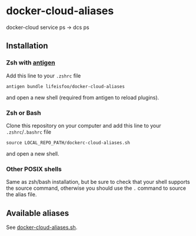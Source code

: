 # docker-cloud-aliases

docker-cloud service ps -> dcs ps

## Installation
   
### Zsh with [antigen](https://github.com/zsh-users/antigen)

Add this line to your `.zshrc` file

    antigen bundle lifeisfoo/docker-cloud-aliases

and open a new shell (required from antigen to reload plugins).

### Zsh or Bash

Clone this repository on your computer and add this line to your `.zshrc`/`.bashrc` file

    source LOCAL_REPO_PATH/dockerc-cloud-aliases.sh
    
and open a new shell.

### Other POSIX shells

Same as zsh/bash installation, but be sure to check that your shell supports the source command,
otherwise you should use the `.` command to source the alias file.

## Available aliases

See [docker-cloud-aliases.sh](/docker-cloud-aliases.sh).

